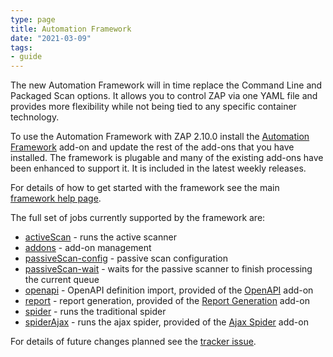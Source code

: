 ```yaml
---
type: page
title: Automation Framework
date: "2021-03-09"
tags: 
- guide
---
```

The new Automation Framework will in time replace the Command Line and Packaged Scan options.
It allows you to control ZAP via one YAML file and provides more flexibility while not being tied to any specific container technology.

To use the Automation Framework with ZAP 2.10.0 install the [Automation Framework](/docs/desktop/addons/automation-framework/) 
add-on and update the rest of the add-ons that you have installed.
The framework is plugable and many of the existing add-ons have been enhanced to support it. It is included in the latest weekly releases.

For details of how to get started with the framework see the main [framework help page](/docs/desktop/addons/automation-framework/).

The full set of jobs currently supported by the framework are:

* [activeScan](/docs/desktop/addons/automation-framework/job-ascan/) - runs the active scanner
* [addons](/docs/desktop/addons/automation-framework/job-addons/) - add-on management
* [passiveScan-config](/docs/desktop/addons/automation-framework/job-pscanconf/) - passive scan configuration
* [passiveScan-wait](/docs/desktop/addons/automation-framework/job-pscanwait/) - waits for the passive scanner to finish processing the current queue
* [openapi](/docs/desktop/addons/openapi-support/automation/) - OpenAPI definition import, provided of the [OpenAPI](/docs/desktop/addons/openapi-support/) add-on
* [report](/docs/desktop/addons/report-generation/automation/) - report generation, provided of the [Report Generation](/docs/desktop/addons/report-generation/) add-on
* [spider](/docs/desktop/addons/automation-framework/job-spider/) - runs the traditional spider
* [spiderAjax](/docs/desktop/addons/ajax-spider/automation/) - runs the ajax spider, provided of the [Ajax Spider](/docs/desktop/addons/ajax-spider/) add-on

For details of future changes planned see the [tracker issue](https://github.com/zaproxy/zaproxy/issues/6461).

